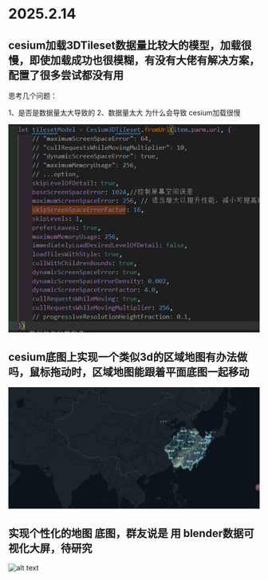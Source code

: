 # 2025.2.14 

## cesium加载3DTileset数据量比较大的模型，加载很慢，即使加载成功也很模糊，有没有大佬有解决方案，配置了很多尝试都没有用

思考几个问题：

1、是否是数据量太大导致的
2、数据量太大 为什么会导致 cesium加载很慢

![alt text](b42d6232a11b1d4cf0e01ec079900dc.png)


## cesium底图上实现一个类似3d的区域地图有办法做吗，鼠标拖动时，区域地图能跟着平面底图一起移动

![alt text](8040b3cda8fca208de397a13fafddae.png)

## 实现个性化的地图 底图，群友说是 用 blender数据可视化大屏，待研究

![alt text](ae8ea76f154b06787f0f6b2a4a8d218.png)